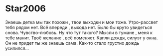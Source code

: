 # Star2006
Знаешь детка мы так похожи , твои выходки и мои тоже. Утро-рассвет тебя рядом нет. Всё впереди , выхода нет.  Было бы круто увидеться снова. Чувство-любовь. Ну что тут такого? Мысли в тумане , меня к тебе манит. Твоё желание , всё поменяет.  Капли дождя, силуэт у окна. Он не придет ты же знаешь сама. Как-то стало грустно дождь усилился... 
